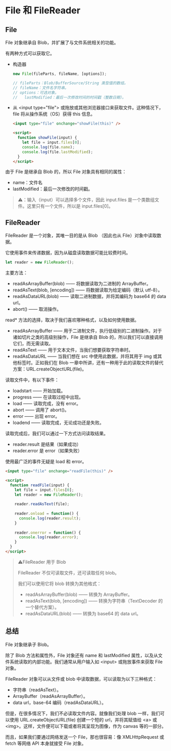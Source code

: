 # File 和 FileReader

## File

File 对象继承自 Blob，并扩展了与文件系统相关的功能。

有两种方式可以获取它。

- 构造器

  ```js
  new File(fileParts, fileName, [options]);
  
  // fileParts：Blob/BufferSource/String 类型值的数组。
  // fileName：文件名字符串。
  // options：可选对象。
  //   lastModified：最后一次修改时间的时间戳（整数日期）。
  ```

- 从 \<input type="file"> 或拖放或其他浏览器接口来获取文件。这种情况下，file 将从操作系统（OS）获得 this 信息。

  ```html
  <input type="file" onchange="showFile(this)" />
  
  <script>
    function showFile(input) {
      let file = input.files[0];
      console.log(file.name);
      console.log(file.lastModified);
    }
  </script>
  ```

  

由于 File 是继承自 Blob 的，所以 File 对象具有相同的属性：

- name：文件名
- lastModified：最后一次修改的时间戳。



> ⚠️：输入（input）可以选择多个文件，因此 input.files 是一个类数组文件。这里只有一个文件，所以是 input.files[0]。



## FileReader

FileReader 是一个对象，其唯一目的是从 Blob （因此也从 File）对象中读取数据。

它使用事件来传递数据，因为从磁盘读取数据可能比较费时间。

```js
let reader = new FileReader();
```

主要方法：

- readAsArrayBuffer(blob) —— 将数据读取为二进制的 ArrayBuffer。
- readAsText(blob, [encoding]) —— 将数据读取为给定编码（默认 utf-8）。
- readAsDataURL(blob) —— 读取二进制数据，并将其编码为 base64 的 data url。
- abort() —— 取消操作。

read* 方法的选择，取决于我们喜欢哪种格式，以及如何使用数据。

- readAsArrayBuffer —— 用于二进制文件，执行低级别的二进制操作。对于诸如切片之类的高级别操作，File 是继承自 Blob 的，所以我们可以直接调用它们，而无需读取。
- readAsText —— 用于文本文件，当我们想要获取字符串时。
- readAsDataURL —— 当我们想在 src 中使用此数据，并将其用于 img 或其他标签时。正如我们在 Blob 一章中所讲，还有一种用于此的读取文件的替代方案：URL.createObjectURL(file)。

读取文件中，有以下事件：

- loadstart —— 开始加载。
- progress —— 在读取过程中出现。
- load —— 读取完成，没有 error。
- abort —— 调用了 abort()。
- error —— 出现 error。
- loadend —— 读取完成，无论成功还是失败。

读取完成后，我们可以通过一下方式访问读取结果。

- reader.result 是结果（如果成功）
- reader.error 是 error（如果失败）

使用最广泛的事件无疑是 load 和 error。

```html
<input type="file" onchange="readFile(this)" />

<script>
  function readFile(input) {
    let file = input.files[0];
    let reader = new FileReader();
    
    reader.readAsText(file);
    
    reader.onload = function() {
      console.log(reader.result);
    }
    
    reader.onerror = function() {
      console.log(reader.error);
    }
  }
</script>
```

> ⚠️FileReader 用于 Blob
>
> FileReader 不仅可读取文件，还可读取任何 blob。
>
> 我们可以使用它将 blob 转换为其他格式：
>
> - readAsArrayBuffer(blob) —— 转换为 ArrayBuffer。
> - readAsText(blob, [encoding]) —— 转换为字符串（TextDecoder 的一个替代方案）。
> - readAsDataURL(blob) —— 转换为 base64 的 data url。 



## 总结

File 对象继承子 Blob。

除了 Blob 方法和属性外，File 对象还有 name 和 lastModified 属性，以及从文件系统读取的内部功能。我们通常从用户输入如 \<input> 或拖放事件来获取 File 对象。

FileReader 对象可以从文件或 blob 中读取数据，可以读取为以下三种格式：

- 字符串（readAsText）。
- ArrayBuffer（readAsArrayBuffer）。
- data url，base-64 编码（readAsDataURL）。

但是，在很多情况下，我们不必读取文件内容。就像我们处理 blob 一样，我们可以使用 URL.createObjectURL(file) 创建一个短的 url，并将其赋值给 \<a> 或 \<img>。这样，文件便可以下载或者将其呈现为图像，作为 canvas 等的一部分。

而且，如果我们要通过网络发送一个 File，那也很容易：像 XMLHttpRequest 或 fetch 等网络 API 本身就接受 File 对象。